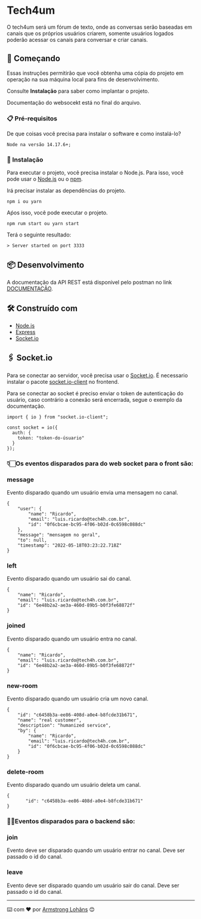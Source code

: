 # Tech4um

O tech4um será um fórum de texto, onde as conversas serão baseadas em canais que os próprios usuários criarem, somente usuários logados poderão acessar os canais para conversar e criar canais.

## 🚀 Começando

Essas instruções permitirão que você obtenha uma cópia do projeto em operação na sua máquina local para fins de desenvolvimento.

Consulte **Instalação** para saber como implantar o projeto.

Documentação do websocekt está no final do arquivo.

### 📋 Pré-requisitos

De que coisas você precisa para instalar o software e como instalá-lo?

```
Node na versão 14.17.6+;
```

### 🔧 Instalação

Para executar o projeto, você precisa instalar o Node.js. Para isso, você pode usar o [Node.js](https://nodejs.org/en/download/) ou o [npm](https://www.npmjs.com/get-npm/).

Irá precisar instalar as dependências do projeto.

```
npm i ou yarn
```

Aṕos isso, você pode executar o projeto.

```
npm rum start ou yarn start

```

Terá o seguinte resultado:


```
> Server started on port 3333

```

## 📦 Desenvolvimento

A documentação da API REST está disponivel pelo postman no link [DOCUMENTAÇÃO](https://documenter.getpostman.com/view/17298396/Uyxkkm8b).

## 🛠️ Construído com

* [Node.js](https://nodejs.org/)
* [Express](https://expressjs.com/)
* [Socket.io](https://socket.io/)

## 🖇️ Socket.io

Para se conectar ao servidor, você precisa usar o [Socket.io](https://socket.io/). É necessario instalar o pacote [socket.io-client](https://www.npmjs.com/package/socket.io-client) no frontend.

Para se conectar ao socket é preciso enviar o token de autenticação do usuário, caso contrário a conexão será encerrada, segue o exemplo da documentação.

~~~
import { io } from "socket.io-client";

const socket = io({
  auth: {
    token: "token-do-úsuario"
  }
});
~~~

### 👇🏻Os eventos disparados para do web socket para o front são:

### message
Evento disparado quando um usuário envia uma mensagem no canal.

~~~
{
    "user": {
        "name": "Ricardo",
        "email": "luis.ricardo@tech4h.com.br",
        "id": "0f6cbcae-bc95-4f06-b02d-0c6598c088dc"
    },
    "message": "mensagem no geral",
    "to": null,
    "timestamp": "2022-05-18T03:23:22.718Z"
}
~~~

### left
Evento disparado quando um usuário sai do canal.
~~~
{
    "name": "Ricardo",
    "email": "luis.ricardo@tech4h.com.br",
    "id": "6e48b2a2-ae3a-460d-89b5-b0f3fe68872f"
}
~~~

### joined
Evento disparado quando um usuário entra no canal.
~~~
{
    "name": "Ricardo",
    "email": "luis.ricardo@tech4h.com.br",
    "id": "6e48b2a2-ae3a-460d-89b5-b0f3fe68872f"
}
~~~

### new-room
Evento disparado quando um usuário cria um novo canal.
~~~
{
    "id": "c6458b3a-ee86-408d-a0e4-b8fcde31b671",
    "name": "real customer",
    "description": "humanized service",
    "by": {
        "name": "Ricardo",
        "email": "luis.ricardo@tech4h.com.br",
        "id": "0f6cbcae-bc95-4f06-b02d-0c6598c088dc"
    }
}
~~~

### delete-room
Evento disparado quando um usuário deleta um canal.
~~~
{
       "id": "c6458b3a-ee86-408d-a0e4-b8fcde31b671"
}
~~~

### ☝🏻Eventos disparados para o backend são:

### join
Evento deve ser disparado quando um usuário entrar no canal. Deve ser passado o id do canal.

### leave
Evento deve ser disparado quando um usuário sair do canal. Deve ser passado o id do canal.

---
⌨️ com ❤️ por [Armstrong Lohãns](https://gist.github.com/lohhans) 😊
```

